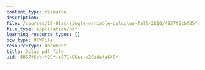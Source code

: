 ```yaml
---
content_type: resource
description: ''
file: /courses/18-01sc-single-variable-calculus-fall-2010/4857f6cbf25fe97186aec26adefa646f_XRkgBWbWvg4.pdf
file_type: application/pdf
learning_resource_types: []
ocw_type: OCWFile
resourcetype: Document
title: 3play pdf file
uid: 4857f6cb-f25f-e971-86ae-c26adefa646f
---
```

